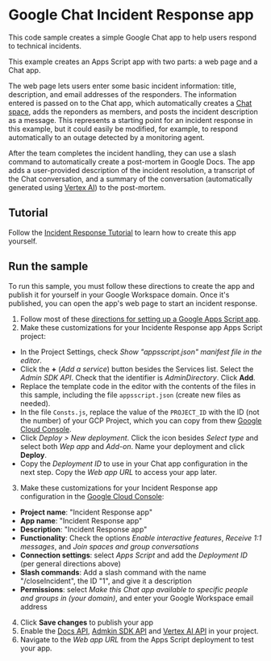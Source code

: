 # Google Chat Incident Response app

This code sample creates a simple Google Chat app to help users respond to technical incidents.

This example creates an Apps Script app with two parts: a web page and a Chat app.

The web page lets users enter some basic incident information: title, description,
and email addresses of the responders.
The information entered is passed on to the Chat app, which automatically creates a
[Chat space](https://developers.google.com/chat/api/reference/rest/v1/spaces),
adds the reponders as members, and posts the incident description as a message.
This represents a starting point for an incident response in this example,
but it could easily be modified, for example, to respond automatically to an outage detected
by a monitoring agent.

After the team completes the incident handling, they can use a slash command to automatically
create a post-mortem in Google Docs.
The app adds a user-provided description of the incident resolution, a transcript of the Chat
conversation, and a summary of the conversation (automatically generated using
[Vertex AI](https://cloud.google.com/vertex-ai)) to the post-mortem.

## Tutorial

Follow the [Incident Response Tutorial](https://developers.google.com/chat/tutorial-incident-response)
to learn how to create this app yourself.

## Run the sample

To run this sample, you must follow these directions to create the app
and publish it for yourself in your Google Workspace domain. Once it's published,
you can open the app's web page to start an incident response.

1. Follow most of these [directions for setting up a Google Apps Script
   app](https://developers.google.com/chat/quickstart/apps-script-app).
2. Make these customizations for your Incidente Response app Apps Script project:
  - In the Project Settings, check _Show "appsscript.json" manifest file in the editor_.
  - Click the **+** (_Add a service_) button besides the Services list. Select the _Admin SDK API_.
    Check that the identifier is _AdminDirectory_.
    Click **Add**.
  - Replace the template code in the editor with the contents of the files in this sample,
    including the file `appsscript.json` (create new files as needed).
  - In the file `Consts.js`, replace the value of the `PROJECT_ID` with the ID (not the number)
    of your GCP Project, which you can copy from thew [Google Cloud Console](https://console.cloud.google.com/).
  - Click _Deploy > New deployment_. Click the icon besides _Select type_ and select both
    _Wep app_ and _Add-on_. Name your deployment and click **Deploy**.
  - Copy the _Deployment ID_ to use in your Chat app configuration in the next step.
    Copy the _Web app URL_ to access your app later.
3. Make these customizations for your Incident Response app configuration in the
   [Google Cloud Console](https://console.cloud.google.com/apis/api/chat.googleapis.com/hangouts-chat):
  - **Project name**: "Incident Response app"
  - **App name**: "Incident Response app"
  - **Description**: "Incident Response app"
  - **Functionality**: Check the options _Enable interactive features_, _Receive 1:1 messages_, and _Join
    spaces and group conversations_
  - **Connection settings**: select _Apps Script_ and add the _Deployment ID_ (per general directions above)
  - **Slash commands**: Add a slash command with the name "/closeIncident", the ID "1", and give it a description
  - **Permissions**: select _Make this Chat app available to specific people and groups in (your domain)_,
    and enter your Google Workspace email address
4. Click **Save changes** to publish your app
5. Enable the [Docs API](https://console.cloud.google.com/apis/library/docs.googleapis.com), [Admkin SDK
   API](https://console.cloud.google.com/apis/library/admin.googleapis.com) and [Vertex AI
   API](https://console.cloud.google.com/apis/library/aiplatform.googleapis.com) in your project.
6. Navigate to the _Web app URL_ from the Apps Script deployment to test your app.
